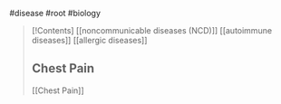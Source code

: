 #disease #root #biology 

>[!Contents]
>[[noncommunicable diseases (NCD)]]
>[[autoimmune diseases]]
>[[allergic diseases]]
>## Chest Pain
>[[Chest Pain]]


